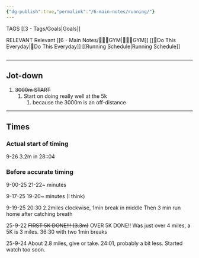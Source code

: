 ```yaml
---
{"dg-publish":true,"permalink":"/6-main-notes/running/"}
---
```


TAGS [[3 - Tags/Goals\|Goals]]

RELEVANT
Relevant
[[6 - Main Notes/🏋🏼‍♀️GYM\|🏋🏼‍♀️GYM]]
[[📌Do This Everyday\|📌Do This Everyday]]
[[Running Schedule\|Running Schedule]]


```table-of-contents
```

- - -


## Jot-down
1. ~~3000m START~~
	1. Start on doing really well at the 5k 
		1. because the 3000m is an off-distance

- - -

## Times

### Actual start of timing
9-26
3.2m in 28::04


### Before accurate timing
9-00-25
21-22~ minutes

9-17-25
19-20~ minutes (I think)

9-19-25
20:30 2.2miles clockwise, 1min break in middle
Then 3 min run home after catching breath


25-9-22
~~FIRST 5K DONE!!! (3.3m)~~
OVER 5K DONE!! Was just over 4 miles, a 5K is 3 miles.
36:30 with two 1min breaks

25-9-24 
About 2.8 miles, give or take.
24:01, probably a bit less. Started watch too soon. 






